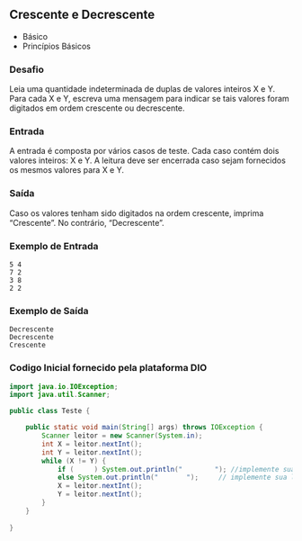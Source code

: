## Crescente e Decrescente
* Básico
* Princípios Básicos


### Desafio
Leia uma quantidade indeterminada de duplas de valores inteiros X e Y. Para cada X e Y, escreva uma mensagem para indicar se tais valores foram digitados em ordem crescente ou decrescente.

### Entrada
A entrada é composta por vários casos de teste. Cada caso contém dois valores inteiros: X e Y. A leitura deve ser encerrada caso sejam fornecidos os mesmos valores para X e Y.

### Saída
Caso os valores tenham sido digitados na ordem crescente, imprima “Crescente”. No contrário, “Decrescente”.


### Exemplo de Entrada	
~~~~
5 4
7 2
3 8
2 2
~~~~
### Exemplo de Saída
~~~~
Decrescente
Decrescente
Crescente
~~~~


### Codigo Inicial fornecido pela plataforma DIO
````java
import java.io.IOException;
import java.util.Scanner;

public class Teste {

    public static void main(String[] args) throws IOException {
    	Scanner leitor = new Scanner(System.in);
    	int X = leitor.nextInt();
    	int Y = leitor.nextInt();
    	while (X != Y) {
    		if (     ) System.out.println("        "); //implemente sua lógica aqui
    		else System.out.println("       ");     // implemente sua lógica aqui
        	X = leitor.nextInt();
        	Y = leitor.nextInt();
    	}
    }
	
}
````
 

